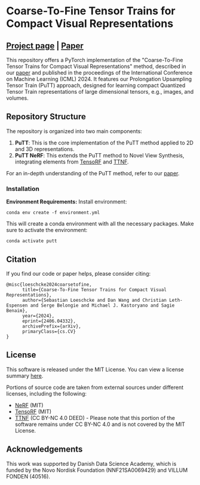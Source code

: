 # Coarse-To-Fine Tensor Trains for Compact Visual Representations
## [Project page](https://sebulo.github.io/PuTT_website/) |  [Paper]([https://arxiv.org/abs/2406.04332])

This repository offers a PyTorch implementation of the "Coarse-To-Fine Tensor Trains for Compact Visual Representations" method, described in our [paper](https://arxiv.org/abs/2406.04332) and published in the proceedings of the International Conference on Machine Learning (ICML) 2024. It features our Prolongation Upsampling Tensor Train (PuTT) approach, designed for learning compact Quantized Tensor Train representations of large dimensional tensors, e.g., images, and volumes.

## Repository Structure
The repository is organized into two main components:
1. **PuTT**: This is the core implementation of the PuTT method applied to 2D and 3D representations.
2. **PuTT NeRF**: This extends the PuTT method to Novel View Synthesis, integrating elements from [TensoRF](https://apchenstu.github.io/TensoRF/) and [TTNF](https://www.obukhov.ai/ttnf).

For an in-depth understanding of the PuTT method, refer to our [paper](https://arxiv.org/abs/2406.04332).

### Installation

**Environment Requirements:**
Install environment:
```
conda env create -f environment.yml
```
This will create a conda environment with all the necessary packages. Make sure to activate the environment:
```
conda activate putt
```


## Citation
If you find our code or paper helps, please consider citing:
```
@misc{loeschcke2024coarsetofine,
      title={Coarse-To-Fine Tensor Trains for Compact Visual Representations}, 
      author={Sebastian Loeschcke and Dan Wang and Christian Leth-Espensen and Serge Belongie and Michael J. Kastoryano and Sagie Benaim},
      year={2024},
      eprint={2406.04332},
      archivePrefix={arXiv},
      primaryClass={cs.CV}
}
```

## License

This software is released under the MIT License. You can view a license summary [here](LICENSE).

Portions of source code are taken from external sources under different licenses, including the following:
- [NeRF](https://github.com/yenchenlin/nerf-pytorch) (MIT)
- [TensoRF](https://apchenstu.github.io/TensoRF/) (MIT)
- [TTNF](https://www.obukhov.ai/ttnf) (CC BY-NC 4.0 DEED) - Please note that this portion of the software remains under CC BY-NC 4.0 and is not covered by the MIT License.


## Acknowledgements
This work was supported by Danish Data Science Academy, which is funded by the Novo Nordisk Foundation (NNF21SA0069429) and VILLUM FONDEN (40516).
